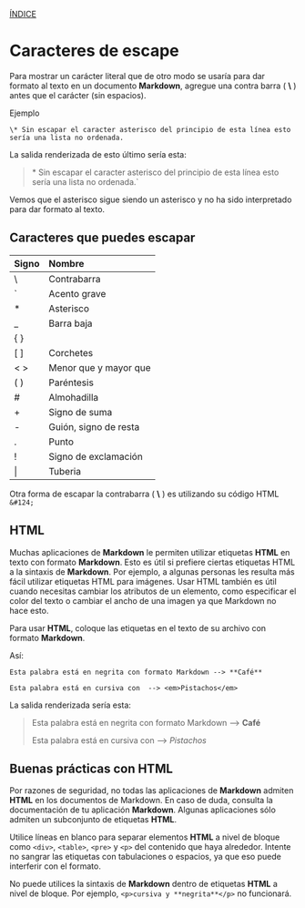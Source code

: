 [ÍNDICE](https://github.com/Zet0699/Guia_markdown/blob/Zet_main/README.md)


# **Caracteres de escape**

Para mostrar un carácter literal que de otro modo se usaría para dar formato al texto en un documento **Markdown**, agregue una contra barra ( **\\** ) antes que el carácter (sin espacios).

Ejemplo

`\* Sin escapar el caracter asterisco del principio de esta línea esto sería una lista no ordenada.`


La salida renderizada de esto último sería esta:
> \* Sin escapar el caracter asterisco del principio de esta línea esto sería una lista no ordenada.`

Vemos que el asterisco sigue siendo un asterisco y no ha sido interpretado para dar formato al texto.


## **Caracteres que puedes escapar**

Signo   | Nombre
:---    | :---
\\      | Contrabarra
\`      | Acento grave
\*      | Asterisco
\_      | Barra baja
\{ \}   | 
\[ \]   | Corchetes
\< \>   | Menor que y mayor que
\( \)   | Paréntesis
\#      | Almohadilla
\+      | Signo de suma
\-      | Guión, signo de resta
\.      | Punto
\!      | Signo de exclamación
\|      | Tuberia


Otra forma de escapar la contrabarra \( **\\** \) es utilizando su código HTML `&#124;`

## **HTML**

Muchas aplicaciones de **Markdown** le permiten utilizar etiquetas **HTML** en texto con formato **Markdown**. Esto es útil si prefiere ciertas etiquetas HTML a la sintaxis de **Markdown**. 
Por ejemplo, a algunas personas les resulta más fácil utilizar etiquetas HTML para imágenes. Usar HTML también es útil cuando necesitas cambiar los atributos de un elemento, como especificar el color del texto o cambiar el ancho de una imagen ya que Markdown no hace esto.

Para usar **HTML**, coloque las etiquetas en el texto de su archivo con formato **Markdown**.

Así:
```
Esta palabra está en negrita con formato Markdown --> **Café**
 
Esta palabra está en cursiva con  --> <em>Pistachos</em>
```


La salida renderizada sería esta:

> Esta palabra está en negrita con formato Markdown --> **Café**
>  
> Esta palabra está en cursiva con  --> <em>Pistachos</em>


## **Buenas prácticas con HTML**

Por razones de seguridad, no todas las aplicaciones de **Markdown** admiten **HTML** en los documentos de Markdown. En caso de duda, consulta la documentación de tu aplicación **Markdown**. 
Algunas aplicaciones sólo admiten un subconjunto de etiquetas **HTML**.

Utilice líneas en blanco para separar elementos **HTML** a nivel de bloque como `<div>`, `<table>`, `<pre>` y `<p>` del contenido que haya alrededor. 
Intente no sangrar las etiquetas con tabulaciones o espacios, ya que eso puede interferir con el formato.

No puede utilices la sintaxis de **Markdown** dentro de etiquetas **HTML** a nivel de bloque. Por ejemplo, `<p>cursiva y **negrita**</p>` no funcionará.
